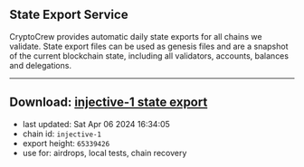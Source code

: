 ## State Export Service
CryptoCrew provides automatic daily state exports for all chains we validate. State export files can be used as genesis files and are a snapshot of the current blockchain state, including all validators, accounts, balances and delegations.

---
**Download: [injective-1 state export](https://dl-eu2.ccvalidators.com/SERVICE/injective/injective-1_export_65339426.json)**
---

- last updated: Sat Apr 06 2024 16:34:05
- chain id: `injective-1`
- export height: `65339426`
- use for: airdrops, local tests, chain recovery

